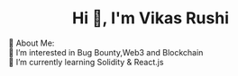 <h1 align="center">Hi 👋, I'm Vikas Rushi</h1>
 💫 About Me:
<BR>👯 I’m interested in Bug Bounty,Web3 and Blockchain<br>🌱 I’m currently learning Solidity & React.js<br>
